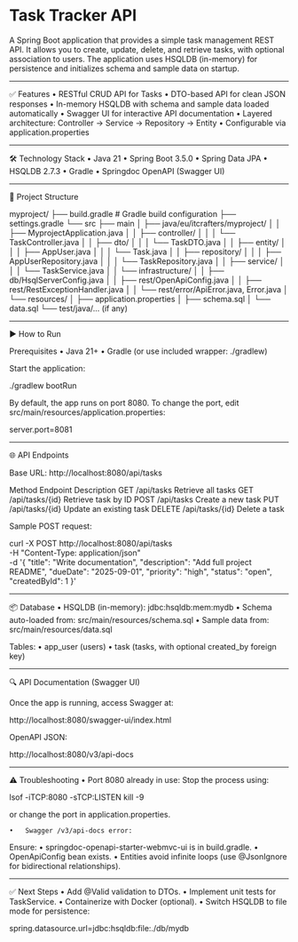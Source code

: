 # **Task Tracker API**

A Spring Boot application that provides a simple task management REST API. 
It allows you to create, update, delete, and retrieve tasks, with optional association to users. 
The application uses HSQLDB (in-memory) for persistence and initializes schema and sample data on startup.

-----------------------------------------------------------------

✅ Features
•	RESTful CRUD API for Tasks
•	DTO-based API for clean JSON responses
•	In-memory HSQLDB with schema and sample data loaded automatically
•	Swagger UI for interactive API documentation
•	Layered architecture: Controller → Service → Repository → Entity
•	Configurable via application.properties

-----------------------------------------------------------------

🛠 Technology Stack
•	Java 21
•	Spring Boot 3.5.0
•	Spring Data JPA
•	HSQLDB 2.7.3
•	Gradle
•	Springdoc OpenAPI (Swagger UI)

-----------------------------------------------------------------

📂 Project Structure

myproject/
├── build.gradle                  # Gradle build configuration
├── settings.gradle
└── src
├── main
│   ├── java/eu/itcrafters/myproject/
│   │   ├── MyprojectApplication.java
│   │   ├── controller/
│   │   │   └── TaskController.java
│   │   ├── dto/
│   │   │   └── TaskDTO.java
│   │   ├── entity/
│   │   │   ├── AppUser.java
│   │   │   └── Task.java
│   │   ├── repository/
│   │   │   ├── AppUserRepository.java
│   │   │   └── TaskRepository.java
│   │   ├── service/
│   │   │   └── TaskService.java
│   │   └── infrastructure/
│   │       ├── db/HsqlServerConfig.java
│   │       ├── rest/OpenApiConfig.java
│   │       ├── rest/RestExceptionHandler.java
│   │       └── rest/error/ApiError.java, Error.java
│   └── resources/
│       ├── application.properties
│       ├── schema.sql
│       └── data.sql
└── test/java/... (if any)


-----------------------------------------------------------------

▶ How to Run

Prerequisites
•	Java 21+
•	Gradle (or use included wrapper: ./gradlew)

Start the application:

./gradlew bootRun

By default, the app runs on port 8080.
To change the port, edit src/main/resources/application.properties:

server.port=8081


-----------------------------------------------------------------

🌐 API Endpoints

Base URL: http://localhost:8080/api/tasks

Method	Endpoint	Description
GET	/api/tasks	Retrieve all tasks
GET	/api/tasks/{id}	Retrieve task by ID
POST /api/tasks	Create a new task
PUT	/api/tasks/{id}	Update an existing task
DELETE	/api/tasks/{id}	Delete a task

Sample POST request:

curl -X POST http://localhost:8080/api/tasks \
-H "Content-Type: application/json" \
-d '{
"title": "Write documentation",
"description": "Add full project README",
"dueDate": "2025-09-01",
"priority": "high",
"status": "open",
"createdById": 1
}'


-----------------------------------------------------------------

📦 Database
•	HSQLDB (in-memory): jdbc:hsqldb:mem:mydb
•	Schema auto-loaded from: src/main/resources/schema.sql
•	Sample data from: src/main/resources/data.sql

Tables:
•	app_user (users)
•	task (tasks, with optional created_by foreign key)

-----------------------------------------------------------------

🔍 API Documentation (Swagger UI)

Once the app is running, access Swagger at:

http://localhost:8080/swagger-ui/index.html

OpenAPI JSON:

http://localhost:8080/v3/api-docs


-----------------------------------------------------------------

⚠ Troubleshooting
•	Port 8080 already in use:
Stop the process using:

lsof -iTCP:8080 -sTCP:LISTEN
kill -9 <PID>

or change the port in application.properties.

	•	Swagger /v3/api-docs error:
Ensure:
•	springdoc-openapi-starter-webmvc-ui is in build.gradle.
•	OpenApiConfig bean exists.
•	Entities avoid infinite loops (use @JsonIgnore for bidirectional relationships).

-----------------------------------------------------------------

✅ Next Steps
•	Add @Valid validation to DTOs.
•	Implement unit tests for TaskService.
•	Containerize with Docker (optional).
•	Switch HSQLDB to file mode for persistence:

spring.datasource.url=jdbc:hsqldb:file:./db/mydb